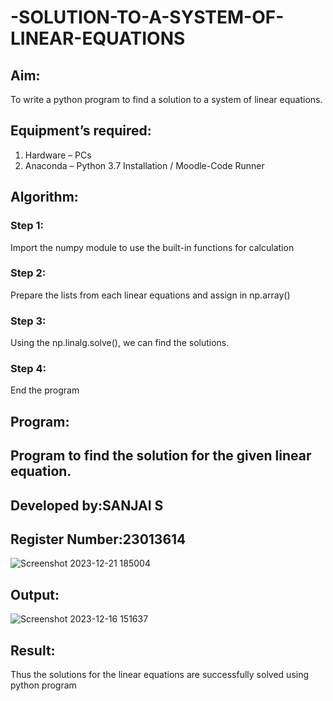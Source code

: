 # -SOLUTION-TO-A-SYSTEM-OF-LINEAR-EQUATIONS
## Aim:
To write a python program to find a solution to a system of linear equations.
## Equipment’s required:
1. 	Hardware – PCs
2. 	Anaconda – Python 3.7 Installation / Moodle-Code Runner
## Algorithm:
### Step 1: 
Import the numpy module to use the built-in functions for calculation
### Step 2: 
Prepare the lists from each linear equations and assign in np.array()
### Step 3: 
Using the np.linalg.solve(), we can find the solutions.
### Step 4: 
End the program
## Program:
## Program to find the solution for the given linear equation.
## Developed by:SANJAI S
## Register Number:23013614
![Screenshot 2023-12-21 185004](https://github.com/Sanjaichitra/-SOLUTION-TO-A-SYSTEM-OF-LINEAR-EQUATIONS/assets/144870518/e97e4fa8-0d20-461d-9812-1d8ac40aadc8)

## Output:
![Screenshot 2023-12-16 151637](https://github.com/Sanjaichitra/-SOLUTION-TO-A-SYSTEM-OF-LINEAR-EQUATIONS/assets/144870518/72438d90-bd84-4f97-81e6-6026ca20843e)

## Result: 
Thus the solutions for the linear equations are successfully solved using python program

